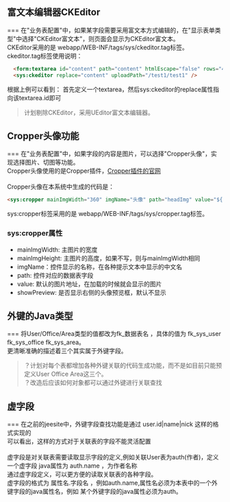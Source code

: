 ## 富文本编辑器CKEditor
===
在"业务表配置"中，如果某字段需要采用富文本方式编辑的，在"显示表单类型"中选择"CKEditor富文本"，则页面会显示为CKEditor富文本。<br>
CKEditor采用的是 webapp/WEB-INF/tags/sys/ckeditor.tag标签。<br>
ckeditor.tag标签使用说明：
```html
  <form:textarea id="content" path="content" htmlEscape="false" rows="4" maxlength="20000" class="input-xxlarge required"/>
  <sys:ckeditor replace="content" uploadPath="/test1/test1" />
```
  根据上例可以看到：
  首先定义一个textarea，然后sys:ckeditor的replace属性指向该textarea.id即可

> 计划剔除CKEditor，采用UEditor富文本编辑器。

## Cropper头像功能
===
在"业务表配置"中，如果字段的内容是图片，可以选择"Cropper头像"，实现选择图片、切图等功能。<br>
Cropper头像使用的是Cropper插件，[Cropper插件的官网](http://fengyuanchen.github.io/cropper/) <br>
<br>
Cropper头像在本系统中生成的代码是：<br>
```html
<sys:cropper mainImgWidth="360" imgName="头像" path="headImg" value="${test1.headImg}"/>
```
sys:cropper标签采用的是 webapp/WEB-INF/tags/sys/cropper.tag标签。<br>

 ### sys:cropper属性
* mainImgWidth: 主图片的宽度
* mainImgHeight: 主图片的高度，如果不写，则与mainImgWidth相同
* imgName：控件显示的名称，在各种提示文本中显示的中文名
* path: 控件对应的数据表字段
* value: 默认的图片地址，在加载的时候就会显示的图片
* showPreview: 是否显示右侧的头像预览框，默认不显示

## 外键的Java类型
===
将User/Office/Area类型的值都改为fk_数据表名 ，具体的值为 fk_sys_user  fk_sys_office  fk_sys_area。<br>
更清晰准确的描述着三个其实属于外键字段。<br>
>？计划对每个表都增加各种外键关联的代码生成功能，而不是如目前只能预定义User Office Area这三个。<br>
>？改造后应该如何对象都可以通过外键进行关联查找

## 虚字段
===
在之前的jeesite中，外键字段查找功能是通过 user.id|name|nick 这样的格式实现的<br>
可以看出，这样的方式对于关联表的字段不能灵活配置<br><br>
虚字段是对关联表需要读取显示字段的定义,例如关联User表为auth(作者)，定义一个虚字段 java属性为 auth.name ，为作者名称<br>
通过虚字段定义，可以更方便的读取关联表的各种字段。<br>
虚字段的格式为 属性名.字段名 ，例如auth.name,属性名必须为本表中的一个外键字段的java属性名，例如 某个外键字段的java属性必须为auth。<br>





